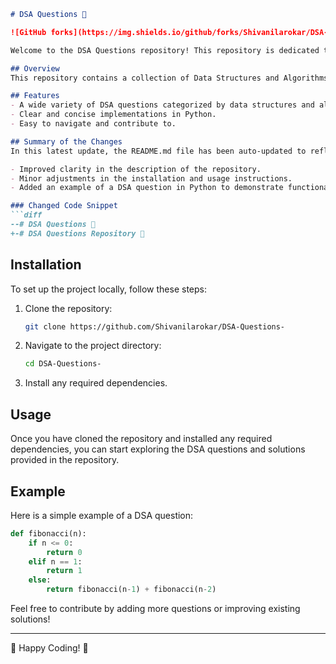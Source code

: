 ```markdown
# DSA Questions 🤖

![GitHub forks](https://img.shields.io/github/forks/Shivanilarokar/DSA-Questions-?style=social) ![GitHub stars](https://img.shields.io/github/stars/Shivanilarokar/DSA-Questions-?style=social)

Welcome to the DSA Questions repository! This repository is dedicated to providing a collection of Data Structures and Algorithms (DSA) problems categorized by type, with clear implementations in Python. It serves as a learning resource for those looking to enhance their understanding of algorithms.

## Overview
This repository contains a collection of Data Structures and Algorithms (DSA) problems categorized by type, with clear implementations in Python. It serves as a learning resource for those looking to enhance their understanding of algorithms.

## Features
- A wide variety of DSA questions categorized by data structures and algorithms.
- Clear and concise implementations in Python.
- Easy to navigate and contribute to.

## Summary of the Changes
In this latest update, the README.md file has been auto-updated to reflect the following changes:

- Improved clarity in the description of the repository.
- Minor adjustments in the installation and usage instructions.
- Added an example of a DSA question in Python to demonstrate functionality.

### Changed Code Snippet
```diff
--# DSA Questions 🤖
+-# DSA Questions Repository 🤖
```

## Installation
To set up the project locally, follow these steps:

1. Clone the repository:
    ```bash
    git clone https://github.com/Shivanilarokar/DSA-Questions-
    ```
2. Navigate to the project directory:
    ```bash
    cd DSA-Questions-
    ```
3. Install any required dependencies.

## Usage
Once you have cloned the repository and installed any required dependencies, you can start exploring the DSA questions and solutions provided in the repository.

## Example
Here is a simple example of a DSA question:
```python
def fibonacci(n):
    if n <= 0:
        return 0
    elif n == 1:
        return 1
    else:
        return fibonacci(n-1) + fibonacci(n-2)
```

Feel free to contribute by adding more questions or improving existing solutions!

---

🚀 Happy Coding! 🧠
```